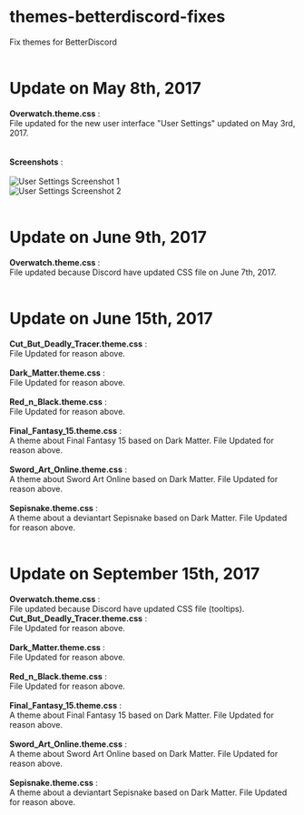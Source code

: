 # themes-betterdiscord-fixes
Fix themes for BetterDiscord<br /><br />

# Update on May 8th, 2017
<b>Overwatch.theme.css</b> :<br />
File updated for the new user interface "User Settings" updated on May 3rd, 2017.<br /><br /><br />
<b>Screenshots</b> :<br /><br />
<img src="https://i.gyazo.com/afd12adb7446a5e59cc0fff232ff4a4e.png" alt="User Settings Screenshot 1" /><br />
<img src="https://i.gyazo.com/d74bde3ea9aeb13c9f17cd8737fa9dff.png" alt="User Settings Screenshot 2" /><br /><br />

# Update on June 9th, 2017
<b>Overwatch.theme.css</b> :<br />
File updated because Discord have updated CSS file on June 7th, 2017.<br /><br />

# Update on June 15th, 2017
<b>Cut_But_Deadly_Tracer.theme.css</b> :<br />
File Updated for reason above.<br /><br />
<b>Dark_Matter.theme.css</b> :<br />
File Updated for reason above.<br /><br />
<b>Red_n_Black.theme.css</b> :<br />
File Updated for reason above.<br /><br />
<b>Final_Fantasy_15.theme.css</b> :<br />
A theme about Final Fantasy 15 based on Dark Matter. File Updated for reason above.<br /><br />
<b>Sword_Art_Online.theme.css</b> :<br />
A theme about Sword Art Online based on Dark Matter. File Updated for reason above.<br /><br />
<b>Sepisnake.theme.css</b> :<br />
A theme about a deviantart Sepisnake based on Dark Matter. File Updated for reason above.<br /><br />

# Update on September 15th, 2017
<b>Overwatch.theme.css</b> :<br />
File updated because Discord have updated CSS file (tooltips).<br />
<b>Cut_But_Deadly_Tracer.theme.css</b> :<br />
File Updated for reason above.<br /><br />
<b>Dark_Matter.theme.css</b> :<br />
File Updated for reason above.<br /><br />
<b>Red_n_Black.theme.css</b> :<br />
File Updated for reason above.<br /><br />
<b>Final_Fantasy_15.theme.css</b> :<br />
A theme about Final Fantasy 15 based on Dark Matter. File Updated for reason above.<br /><br />
<b>Sword_Art_Online.theme.css</b> :<br />
A theme about Sword Art Online based on Dark Matter. File Updated for reason above.<br /><br />
<b>Sepisnake.theme.css</b> :<br />
A theme about a deviantart Sepisnake based on Dark Matter. File Updated for reason above.
